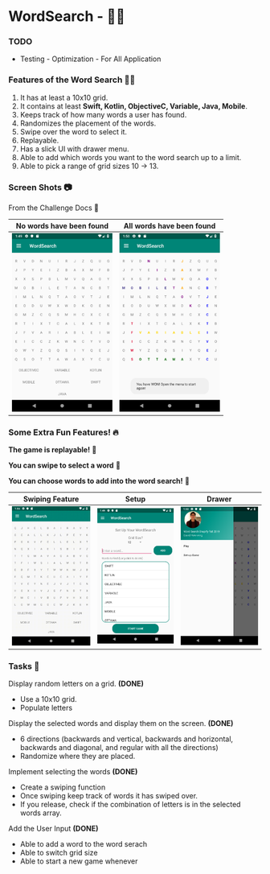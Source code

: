# WordSearch - :punch::clap:

### TODO
* Testing - Optimization - For All Application

### Features of the Word Search :tada::green_heart:
1. It has at least a 10x10 grid.
2. It contains at least **Swift, Kotlin, ObjectiveC, Variable, Java, Mobile**.
3. Keeps track of how many words a user has found.
4. Randomizes the placement of the words.
5. Swipe over the word to select it.
6. Replayable.
7. Has a slick UI with drawer menu.
8. Able to add which words you want to the word search up to a limit.
9. Able to pick a range of grid sizes 10 -> 13.

### Screen Shots :camera:
 
From the Challenge Docs :book:

| No words have been found | All words have been found |
| --- | --- |
|<img src="https://github.com/DavidHewWing/WordSearch/blob/master/pictures/unsolved.png" width="200"> | <img src="https://github.com/DavidHewWing/WordSearch/blob/master/pictures/solved.png" width="200"> |

### Some Extra Fun Features! :fire:

**The game is replayable!** :tada:

**You can swipe to select a word** :tada:

**You can choose words to add into the word search!** :tada:

| Swiping Feature | Setup | Drawer |
| --- | --- | --- |
| <img src="https://github.com/DavidHewWing/WordSearch/blob/master/pictures/demo.gif" width="200"> | <img src="https://github.com/DavidHewWing/WordSearch/blob/master/pictures/setup.png" width="200"> | <img src="https://github.com/DavidHewWing/WordSearch/blob/master/pictures/drawer.png" width="200"> |

### Tasks :pencil:
Display random letters on a grid. **(DONE)**
- Use a 10x10 grid.
- Populate letters

Display the selected words and display them on the screen. **(DONE)**
- 6 directions (backwards and vertical, backwards and horizontal, backwards and diagonal, and regular with all the directions)
- Randomize where they are placed.

Implement selecting the words **(DONE)**
- Create a swiping function
- Once swiping keep track of words it has swiped over.
- If you release, check if the combination of letters is in the selected words array.

Add the User Input **(DONE)**
- Able to add a word to the word serach
- Able to switch grid size
- Able to start a new game whenever

